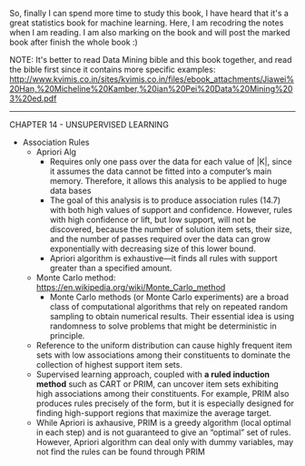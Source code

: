 So, finally I can spend more time to study this book, I have heard that it's a great statistics book for machine learning. Here, I am recodring the notes when I am reading. I am also marking on the book and will post the marked book after finish the whole book :)

NOTE: It's better to read Data Mining bible and this book together, and read the bible first since it contains more specific examples: http://www.kvimis.co.in/sites/kvimis.co.in/files/ebook_attachments/Jiawei%20Han,%20Micheline%20Kamber,%20ian%20Pei%20Data%20Mining%203%20ed.pdf


*************************************************************************

CHAPTER 14 - UNSUPERVISED LEARNING

* Association Rules
  * Apriori Alg
    * Requires only one pass over the data for each value of |K|, since it assumes the data cannot be fitted into a computer’s main memory. Therefore, it allows this analysis to be applied to huge data bases
    * The goal of this analysis is to produce association rules (14.7) with both high values of support and confidence. However, rules with high confidence or lift, but low support, will not be discovered, because the number of solution item sets, their size, and the number of passes required over the data can grow exponentially with decreasing size of this lower bound.
    * Apriori algorithm is exhaustive—it finds all rules with support greater than a specified amount.
  * Monte Carlo method: https://en.wikipedia.org/wiki/Monte_Carlo_method
    * Monte Carlo methods (or Monte Carlo experiments) are a broad class of computational algorithms that rely on repeated random sampling to obtain numerical results. Their essential idea is using randomness to solve problems that might be deterministic in principle.
  * Reference to the uniform distribution can cause highly frequent item sets with low associations among their constituents to dominate the collection of highest support item sets.
  * Supervised learning approach, coupled with <b>a ruled induction method</b> such as CART or PRIM, can uncover item sets exhibiting high associations among their constituents. For example, PRIM also produces rules precisely of the form, but it is especially designed for finding high-support regions that maximize the average target.
  * While Apriori is axhausive, PRIM is a greedy algorithm (local optimal in each step) and is not guaranteed to give an “optimal” set of rules. However, Apriori algorithm can deal only with dummy variables, may not find the rules can be found through PRIM
